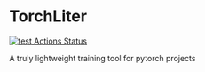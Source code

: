 # TorchLiter
[![test Actions Status](https://github.com/ChenchaoZhao/TorchLiter/workflows/lint-test/badge.svg)](https://github.com/ChenchaoZhao/TorchLiter/actions)

A truly lightweight training tool for pytorch projects
